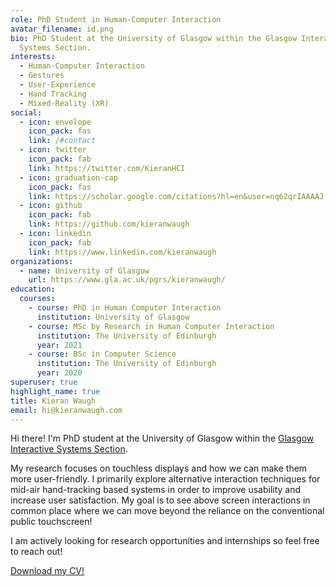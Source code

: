 ```yaml
---
role: PhD Student in Human-Computer Interaction
avatar_filename: id.png
bio: PhD Student at the University of Glasgow within the Glasgow Interactive
  Systems Section.
interests:
  - Human-Computer Interaction
  - Gestures
  - User-Experience
  - Hand Tracking
  - Mixed-Reality (XR)
social:
  - icon: envelope
    icon_pack: fas
    link: /#contact
  - icon: twitter
    icon_pack: fab
    link: https://twitter.com/KieranHCI
  - icon: graduation-cap
    icon_pack: fas
    link: https://scholar.google.com/citations?hl=en&user=nq62qrIAAAAJ
  - icon: github
    icon_pack: fab
    link: https://github.com/kieranwaugh
  - icon: linkedin
    icon_pack: fab
    link: https://www.linkedin.com/kieranwaugh
organizations:
  - name: University of Glasgow
    url: https://www.gla.ac.uk/pgrs/kieranwaugh/
education:
  courses:
    - course: PhD in Human Computer Interaction
      institution: University of Glasgow
    - course: MSc by Research in Human Computer Interaction
      institution: The University of Edinburgh
      year: 2021
    - course: BSc in Computer Science
      institution: The University of Edinburgh
      year: 2020
superuser: true
highlight_name: true
title: Kieran Waugh
email: hi@kieranwaugh.com
---
```

Hi there! I'm PhD student at the University of Glasgow within the [Glasgow Interactive Systems Section](https://www.gla.ac.uk/schools/computing/research/researchsections/gist-section/).

My research focuses on touchless displays and how we can make them more user-friendly. I primarily explore alternative interaction techniques for mid-air hand-tracking based systems in order to improve usability and increase user satisfaction. My goal is to see above screen interactions in common place where we can move beyond the reliance on the conventional public touchscreen!

I am actively looking for research opportunities and internships so feel free to reach out!

[Download my CV!](uploads/cv.pdf)
